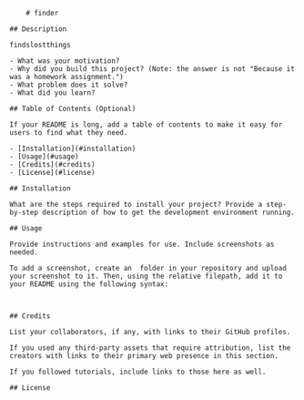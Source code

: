 
        # finder
    
    ## Description
    
    findslostthings
    
    - What was your motivation?
    - Why did you build this project? (Note: the answer is not "Because it was a homework assignment.")
    - What problem does it solve?
    - What did you learn?
    
    ## Table of Contents (Optional)
    
    If your README is long, add a table of contents to make it easy for users to find what they need.
    
    - [Installation](#installation)
    - [Usage](#usage)
    - [Credits](#credits)
    - [License](#license)
    
    ## Installation
    
    What are the steps required to install your project? Provide a step-by-step description of how to get the development environment running.
    
    ## Usage
    
    Provide instructions and examples for use. Include screenshots as needed.
    
    To add a screenshot, create an  folder in your repository and upload your screenshot to it. Then, using the relative filepath, add it to your README using the following syntax:
    
      
    
    ## Credits
    
    List your collaborators, if any, with links to their GitHub profiles.
    
    If you used any third-party assets that require attribution, list the creators with links to their primary web presence in this section.
    
    If you followed tutorials, include links to those here as well.
    
    ## License
        